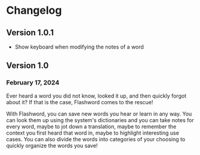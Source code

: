 # Changelog

## Version 1.0.1
- Show keyboard when modifying the notes of a word

## Version 1.0
### February 17, 2024

Ever heard a word you did not know, looked it up, and then quickly forgot about it?
If that is the case, Flashword comes to the rescue!

With Flashword, you can save new words you hear or learn in any way. You can look them up using the system's dictionaries and you can take notes for every word, maybe to jot down a translation, maybe to remember the context you first heard that word in, maybe to highlight interesting use cases.
You can also divide the words into categories of your choosing to quickly organize the words you save!